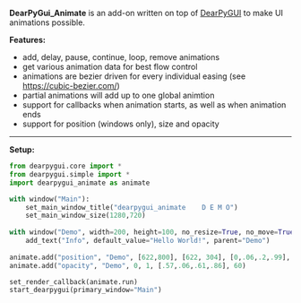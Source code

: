 **DearPyGui_Animate** is an add-on written on top of [DearPyGUI](https://github.com/hoffstadt/DearPyGui) to make UI animations possible.

**Features:**
* add, delay, pause, continue, loop, remove animations
* get various animation data for best flow control
* animations are bezier driven for every individual easing (see https://cubic-bezier.com/)
* partial animations will add up to one global animtion
* support for callbacks when animation starts, as well as when animation ends
* support for position (windows only), size and opacity

---


**Setup:**

```python
from dearpygui.core import *
from dearpygui.simple import *
import dearpygui_animate as animate

with window("Main"):
	set_main_window_title("dearpygui_animate    D E M O")
	set_main_window_size(1280,720)
  
with window("Demo", width=200, height=100, no_resize=True, no_move=True, no_close=True, no_collapse=True, no_scrollbar=True):
	add_text("Info", default_value="Hello World!", parent="Demo")
  
animate.add("position", "Demo", [622,800], [622, 304], [0,.06,.2,.99], 60)
animate.add("opacity", "Demo", 0, 1, [.57,.06,.61,.86], 60)

set_render_callback(animate.run)
start_dearpygui(primary_window="Main")

``` 


